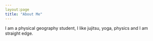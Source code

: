 ```yaml
---
layout:page
title: "About Me"
---
```













I am a physical geography student, I like jujitsu, yoga, physics and I am straight edge.


